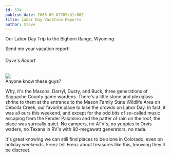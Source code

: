 ```yaml
---
id: 574
publish_date: 2008-09-02T05:31:00Z
title: Labor Day Vacation Reports
author: Steve
---
```

  
Our Labor Day Trip to the Bighorn Range, Wyoming

Send me your vacation report!

###### Dave's Report

![](http://www.flagstafffrenzy.org/wp-content/uploads/2008/09/rednecks.jpg)  
Anyone know these guys?

Why, it's the Masons, Darryl, Dusty, and Buck, three generations of Saguache County game wardens. There's a little stone and plexiglass shrine to them at the entrance to the Mason Family State Wildlife Area on Cebolla Creek, our favorite place to lose the crowds on Labor Day. In fact, it was all ours this weekend, and except for the odd bits of so-called music escaping from the Fender Palomino and the patter of rain on the roof, the place was surreally quiet. No campers, no ATV's, no yuppies in Orvis waders, no Texans in RV's with 80-megawatt generators, no nada.

It's great knowing we can still find places to be alone in Colorado, even on holiday weekends. Frenz tell Frenz about treasures like this, knowing they'll be discreet.